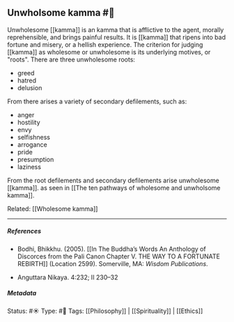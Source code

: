 ## Unwholsome kamma  #🧠 

Unwholesome [[kamma]] is an kamma that is afflictive to the agent, morally reprehensible, and brings painful results. It is [[kamma]] that ripens into bad fortune and misery, or a hellish experience.  The criterion for judging [[kamma]] as wholesome or unwholesome is its underlying motives, or "roots". There are three unwholesome roots:  

- greed
- hatred
- delusion

From there arises a variety of secondary defilements, such as:

- anger
- hostility
- envy
- selfishness
- arrogance
- pride
- presumption
- laziness

From the root defilements and secondary defilements arise unwholesome [[kamma]]. as seen in [[The ten pathways of wholesome and unwholsome kamma]].

Related: [[Wholesome kamma]]

___

##### References

- Bodhi, Bhikkhu. (2005). [[In The Buddha’s Words An Anthology of Discorces from the Pali Canon Chapter V. THE WAY TO A FORTUNATE REBIRTH]] (Location 2599). Somerville, MA: _Wisdom Publications_.

- Anguttara Nikaya. 4:232; II 230–32

##### Metadata
Status: #☀️ 
Type: #🔵 
Tags: [[Philosophy]] | [[Spirituality]] | [[Ethics]]